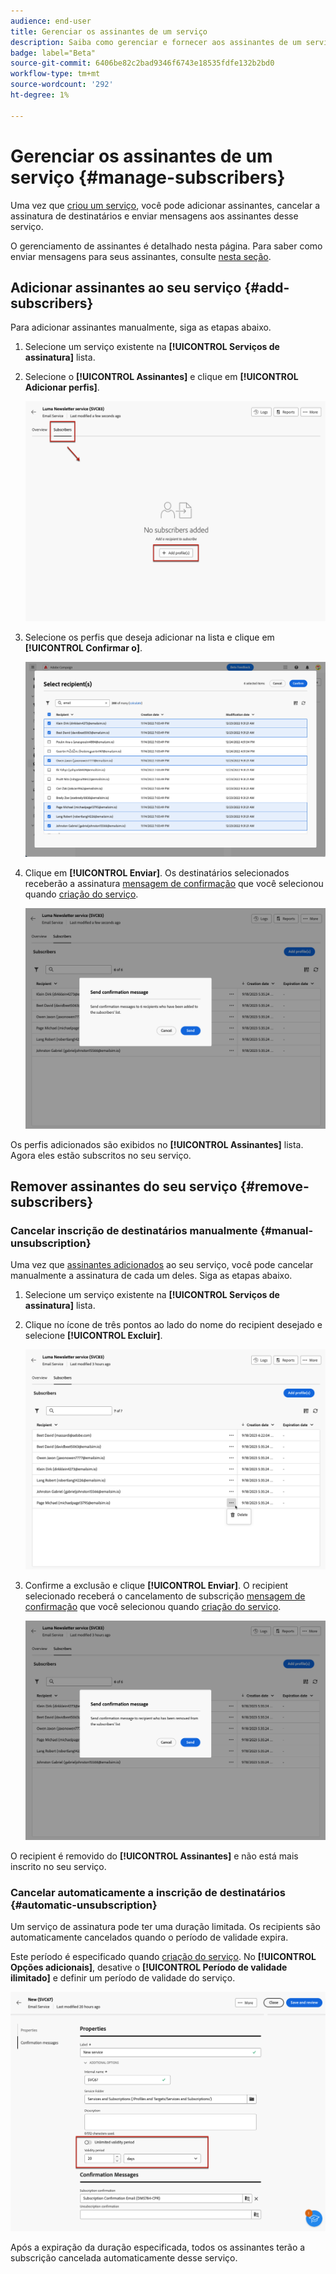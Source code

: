```yaml
---
audience: end-user
title: Gerenciar os assinantes de um serviço
description: Saiba como gerenciar e fornecer aos assinantes de um serviço no Adobe Campaign Web
badge: label="Beta"
source-git-commit: 6406be82c2bad9346f6743e18535fdfe132b2bd0
workflow-type: tm+mt
source-wordcount: '292'
ht-degree: 1%

---
```



# Gerenciar os assinantes de um serviço {#manage-subscribers}

Uma vez que [criou um serviço](manage-services.md#create-service), você pode adicionar assinantes, cancelar a assinatura de destinatários e enviar mensagens aos assinantes desse serviço.

O gerenciamento de assinantes é detalhado nesta página. Para saber como enviar mensagens para seus assinantes, consulte [nesta seção](../content/send-to-subscribers.md).

## Adicionar assinantes ao seu serviço {#add-subscribers}

Para adicionar assinantes manualmente, siga as etapas abaixo.

1. Selecione um serviço existente na **[!UICONTROL Serviços de assinatura]** lista.

1. Selecione o **[!UICONTROL Assinantes]** e clique em **[!UICONTROL Adicionar perfis]**.

   ![](assets/service-subscribers-tab.png)

1. Selecione os perfis que deseja adicionar na lista e clique em **[!UICONTROL Confirmar o]**.

   ![](assets/service-subscribers-select-profiles.png)

1. Clique em **[!UICONTROL Enviar]**.<!--if you click cancel, does it mean that no message is sent but recipients are still subscribed, or they are not subscribed? it's 2 different actions in the console)--> Os destinatários selecionados receberão a assinatura [mensagem de confirmação](manage-services.md#create-confirmation-message) que você selecionou quando [criação do serviço](manage-services.md#create-service).

   ![](assets/service-subscribers-confirmation-msg.png)

Os perfis adicionados são exibidos no **[!UICONTROL Assinantes]** lista. Agora eles estão subscritos no seu serviço.

## Remover assinantes do seu serviço {#remove-subscribers}

### Cancelar inscrição de destinatários manualmente {#manual-unsubscription}

Uma vez que [assinantes adicionados](#add-subscribers) ao seu serviço, você pode cancelar manualmente a assinatura de cada um deles. Siga as etapas abaixo.

1. Selecione um serviço existente na **[!UICONTROL Serviços de assinatura]** lista.

1. Clique no ícone de três pontos ao lado do nome do recipient desejado e selecione **[!UICONTROL Excluir]**.

   ![](assets/service-subscribers-delete.png)

1. Confirme a exclusão e clique **[!UICONTROL Enviar]**. O recipient selecionado receberá o cancelamento de subscrição [mensagem de confirmação](manage-services.md#create-confirmation-message) que você selecionou quando [criação do serviço](manage-services.md#create-service).

   ![](assets/service-subscribers-delete-confirmation.png)

O recipient é removido do **[!UICONTROL Assinantes]** e não está mais inscrito no seu serviço.

### Cancelar automaticamente a inscrição de destinatários {#automatic-unsubscription}

Um serviço de assinatura pode ter uma duração limitada. Os recipients são automaticamente cancelados quando o período de validade expira.

Este período é especificado quando [criação do serviço](manage-services.md#create-service). No **[!UICONTROL Opções adicionais]**, desative o **[!UICONTROL Período de validade ilimitado]** e definir um período de validade do serviço.

![](assets/service-create-validity-period.png)

Após a expiração da duração especificada, todos os assinantes terão a subscrição cancelada automaticamente desse serviço.

